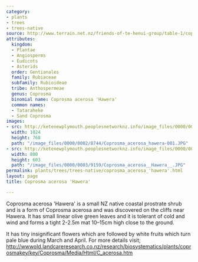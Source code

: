 ```yaml
---
category:
- plants
- trees
- trees-native
source: http://www.terrain.net.nz/friends-of-te-henui-group/table-1/coprosma-acerosa-hawera.html
attributes:
  kingdom:
  - Plantae
  - Angiosperms
  - Eudicots
  - Asterids
  order: Gentianales
  family: Rubiaceae
  subfamily: Rubioideae
  tribe: Anthospermeae
  genus: Coprosma
  binomial name: Coprosma acerosa 'Hawera'
  common names:
  - Tataraheke
  - Sand Coprosma
images:
- src: http://ketenewplymouth.peoplesnetworknz.info/image_files/0000/0002/8744/Coprosma_acerosa_hawera-001.JPG
  width: 1024
  height: 768
  path: "/image_files/0000/0002/8744/Coprosma_acerosa_hawera-001.JPG"
- src: http://ketenewplymouth.peoplesnetworknz.info/image_files/0000/0003/9159/Coprosma_acerosa__Hawera__.JPG
  width: 800
  height: 603
  path: "/image_files/0000/0003/9159/Coprosma_acerosa__Hawera__.JPG"
permalink: plants/trees/trees-native/coprosma_acerosa_'hawera'.html
layout: page
title: Coprosma acerosa 'Hawera'

---
```

Coprosma acerosa 'Hawera' is a small NZ native coastal prostrate shrub and is a form of Coprosma acerosa and was discovered on the cliffs near Hawera. It has small linear olive green leaves and it is tolerant of cold and wind and forms a tight 2-2.5m mat 10–15cm high close to the ground.

It has tiny insignificant flowers which are followed by white fruits which turn pale blue during March and April.
For more details visit;
<a href="http://wwwold.landcareresearch.co.nz/research/biosystematics/plants/coprosmakey/key/Coprosma/Media/Html/C_acerosa.htm" target="_blank">http://wwwold.landcareresearch.co.nz/research/biosystematics/plants/coprosmakey/key/Coprosma/Media/Html/C_acerosa.htm</a>
